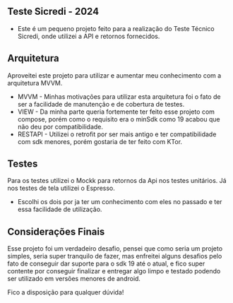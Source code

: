 ## Teste Sicredi - 2024

- Este é um pequeno projeto feito para a realização do Teste Técnico Sicredi, onde utilizei a API e retornos fornecidos.


## Arquitetura

Aproveitei este projeto para utilizar e aumentar meu conhecimento com a arquitetura MVVM.

  * MVVM - Minhas motivações para utilizar esta arquitetura foi o fato de ser a facilidade de manutenção e de cobertura de testes.
  * VIEW - Da minha parte queria fortemente ter feito esse projeto com compose, porém como o requisito era o minSdk como 19 acabou que não deu por compatibilidade.
  * RESTAPI - Utilizei o retrofit por ser mais antigo e ter compatibilidade com sdk menores, porém gostaria de ter feito com KTor.

## Testes
Para os testes utilizei o Mockk para retornos da Api nos testes unitários.
Já nos testes de tela utilizei o Espresso.

  * Escolhi os dois por ja ter um conhecimento com eles no passado e ter essa facilidade de utilização.

## Considerações Finais

Esse projeto foi um verdadeiro desafio, pensei que como seria um projeto simples, seria super tranquilo de fazer,
mas enfreitei alguns desafios pelo fato de conseguir dar suporte para o sdk 19 até o atual, e fico super contente por conseguir finalizar e entregar algo limpo e testado podendo ser utilizado em versões menores de android.


Fico a disposição para qualquer dúvida!
